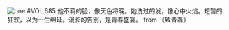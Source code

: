 ![one](http://image.wufazhuce.com/FlhxFi8_KdFjd4E8qFXb-FrgaHAW)
#VOL.685
他不羁的脸，像天色将晚。她洗过的发，像心中火焰。短暂的狂欢，以为一生绵延。漫长的告别，是青春盛宴。 from 《致青春》